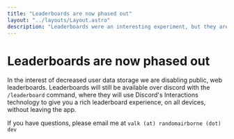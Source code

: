 ```yaml
---
title: "Leaderboards are now phased out"
layout: "../layouts/Layout.astro"
description: "Leaderboards were an interesting experiment, but they are being removed."
---
```


# Leaderboards are now phased out

In the interest of decreased user data storage we are disabling public, web leaderboards. Leaderboards will still be
available over discord with the `/leaderboard` command, where they will use Discord's Interactions technology to give
you a rich leaderboard experience, on all devices, without leaving the app.

If you have questions, please email me at `valk (at) randomairborne (dot) dev`
